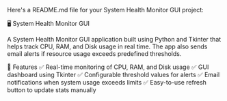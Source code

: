 Here's a README.md file for your System Health Monitor GUI project:

🖥️ System Health Monitor GUI

A System Health Monitor GUI application built using Python and Tkinter that helps track CPU, RAM, and Disk usage in real time. The app also sends email alerts if resource usage exceeds predefined thresholds.

🚀 Features
✅ Real-time monitoring of CPU, RAM, and Disk usage
✅ GUI dashboard using Tkinter
✅ Configurable threshold values for alerts
✅ Email notifications when system usage exceeds limits
✅ Easy-to-use refresh button to update stats manually
